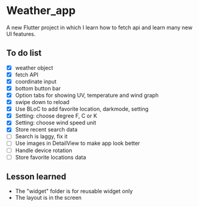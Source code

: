 # Weather_app
A new Flutter project in which I learn how to fetch api and learn many new UI features.

## To do list
- [x] weather object
- [x] fetch API
- [x] coordinate input
- [x] bottom button bar
- [x] Option tabs for showing UV, temperature and wind graph
- [x] swipe down to reload
- [x] Use BLoC to add favorite location, darkmode, setting
- [x] Setting: choose degree F, C or K
- [x] Setting: choose wind speed unit
- [x] Store recent search data
- [ ] Search is laggy, fix it
- [ ] Use images in DetailView to make app look better
- [ ] Handle device rotation
- [ ] Store favorite locations data

## Lesson learned
- The "widget" folder is for reusable widget only
- The layout is in the screen